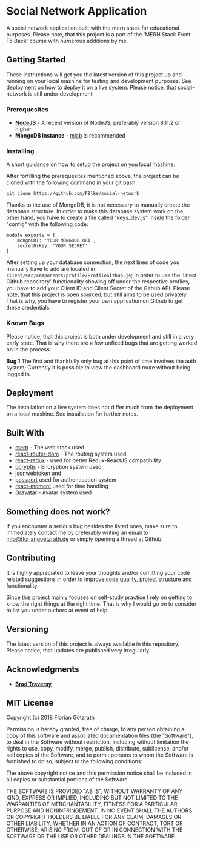 # Social Network Application

A social network application built with the mern stack for educational purposes. Please note, that this project is a part of the 'MERN Stack Front To Back' course with numerous additions by me.

## Getting Started

These instructions will get you the latest version of this project up and running on your local mashine for testing and development purposes. See deployment on how to deploy it on a live system. Please notice, that social-network is still under development.

### Prerequesites

* **[NodeJS](https://nodejs.org/en/)** - A recent version of NodeJS, preferably version 8.11.2 or higher
* **MongoDB Instance** - [mlab](https://mlab.com/) is recommended

### Installing

A short guidance on how to setup the project on you local mashine.

After forfilling the prerequesites mentioned above, the project can be cloned with the following command in your git bash:

```
git clone https://github.com/F9lke/social-network
```

Thanks to the use of MongoDB, it is not necessary to manually create the database structure. In order to make this database system work on the other hand, you have to create a file called "keys_dev.js" inside the folder "config" with the following code:

```
module.exports = {
    mongoURI: 'YOUR MONGODB URI',
    secretOrKey: 'YOUR SECRET'
}
```

After setting up your database connection, the next lines of code you manually have to add are located in ```client/src/components/profile/ProfileGithub.js```; In order to use the 'latest Github repository' functionality showing off under the respective profiles, you have to add your Client ID and Client Secret of the Github API. Please note, that this project is open sourced, but still aims to be used privately. That is why, you have to register your own application on Github to get these credentials. 


### Known Bugs

Please notice, that this project is both under development and still in a very early state. That is why there are a few unfixed bugs that are getting worked on in the process.


**Bug 1** The first and thankfully only bug at this point of time involves the auth system; Currently it is possible to view the dashboard route without being logged in.



## Deployment

The installation on a live system does not differ much from the deployment on a local mashine. See installation for further notes.


## Built With

* [mern](http://mern.io/) - The web stack used
* [react-router-dom](https://github.com/ReactTraining/react-router/tree/master/packages/react-router-dom) - The routing system used
* [react-redux](https://github.com/reduxjs/react-redux) - used for better Redux-ReactJS compatibility
* [bcryptjs](https://github.com/dcodeIO/bcrypt.js) - Encryption system used
* [jsonwebtoken](https://github.com/auth0/node-jsonwebtoken) and
* [passport](https://github.com/jaredhanson/passport) used for authentication system
* [react-moment](https://github.com/headzoo/react-moment) used for time handling
* [Gravatar](https://en.gravatar.com/) - Avatar system used


## Something does not work?

If you encounter a serious bug besides the listed ones, make sure to immediately contact me by preferably writing an email to info@floriangoetzrath.de or simply opening a thread at Github.


## Contributing

It is highly appreciated to leave your thoughts and/or comitting your code related suggestions in order to improve code quality, project structure and functionality.

Since this project mainly focuses on self-study practice I rely on getting to know the right things at the right time. That is why I would go on to consider to list you under authors at event of help.


## Versioning

The latest version of this project is always available in this repository. Please notice, that updates are published very irregularly.


## Acknowledgments

* **[Brad Traversy](https://www.traversymedia.com/)**


## MIT License

Copyright (c) 2018 Florian Götzrath

Permission is hereby granted, free of charge, to any person obtaining a copy of this software and associated documentation files (the "Software"), to deal in the Software without restriction, including without limitation the rights to use, copy, modify, merge, publish, distribute, sublicense, and/or sell copies of the Software, and to permit persons to whom the Software is furnished to do so, subject to the following conditions:

The above copyright notice and this permission notice shall be included in all copies or substantial portions of the Software.

THE SOFTWARE IS PROVIDED "AS IS", WITHOUT WARRANTY OF ANY KIND, EXPRESS OR IMPLIED, INCLUDING BUT NOT LIMITED TO THE WARRANTIES OF MERCHANTABILITY, FITNESS FOR A PARTICULAR PURPOSE AND NONINFRINGEMENT. IN NO EVENT SHALL THE AUTHORS OR COPYRIGHT HOLDERS BE LIABLE FOR ANY CLAIM, DAMAGES OR OTHER LIABILITY, WHETHER IN AN ACTION OF CONTRACT, TORT OR OTHERWISE, ARISING FROM, OUT OF OR IN CONNECTION WITH THE SOFTWARE OR THE USE OR OTHER DEALINGS IN THE SOFTWARE.